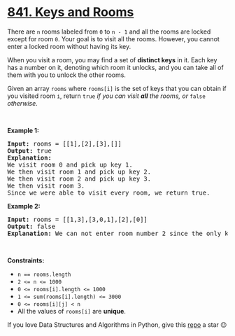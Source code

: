 # [841. Keys and Rooms][title]

<p>There are <code>n</code> rooms labeled from <code>0</code> to <code>n - 1</code> and all the rooms are locked except for room <code>0</code>. Your goal is to visit all the rooms. However, you cannot enter a locked room without having its key.</p>
<p>When you visit a room, you may find a set of <strong>distinct keys</strong> in it. Each key has a number on it, denoting which room it unlocks, and you can take all of them with you to unlock the other rooms.</p>
<p>Given an array <code>rooms</code> where <code>rooms[i]</code> is the set of keys that you can obtain if you visited room <code>i</code>, return <code>true</code> <em>if you can visit <strong>all</strong> the rooms, or</em> <code>false</code> <em>otherwise</em>.</p>
<p> </p>
<p><strong>Example 1:</strong></p>
<pre><strong>Input:</strong> rooms = [[1],[2],[3],[]]
<strong>Output:</strong> true
<strong>Explanation:</strong> 
We visit room 0 and pick up key 1.
We then visit room 1 and pick up key 2.
We then visit room 2 and pick up key 3.
We then visit room 3.
Since we were able to visit every room, we return true.
</pre>
<p><strong>Example 2:</strong></p>
<pre><strong>Input:</strong> rooms = [[1,3],[3,0,1],[2],[0]]
<strong>Output:</strong> false
<strong>Explanation:</strong> We can not enter room number 2 since the only key that unlocks it is in that room.
</pre>
<p> </p>
<p><strong>Constraints:</strong></p>
<ul>
<li><code>n == rooms.length</code></li>
<li><code>2 &lt;= n &lt;= 1000</code></li>
<li><code>0 &lt;= rooms[i].length &lt;= 1000</code></li>
<li><code>1 &lt;= sum(rooms[i].length) &lt;= 3000</code></li>
<li><code>0 &lt;= rooms[i][j] &lt; n</code></li>
<li>All the values of <code>rooms[i]</code> are <strong>unique</strong>.</li>
</ul>


If you love Data Structures and Algorithms in Python, give this [repo][me] a star :wink:

[title]: https://leetcode.com/problems/keys-and-rooms
[me]: https://github.com/bumblebee211196/awesome-python-leetcode